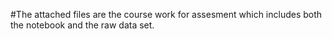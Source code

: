 #The attached files are the course work for assesment which includes both the notebook and the raw data set.
